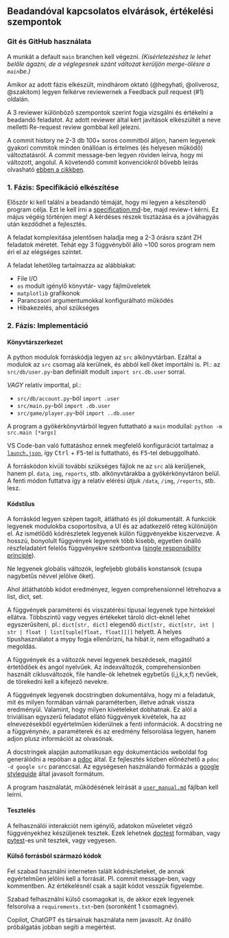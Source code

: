 ## Beadandóval kapcsolatos elvárások, értékelési szempontok

### Git és GitHub használata

A munkát a default `main` branchen kell végezni.
*(Kísérletezéshez le lehet belőle ágazni, de a véglegesnek szánt változat kerüljön merge-ölésre a `main`be.)*

Amikor az adott fázis elkészült, mindhárom oktató (@hegyhati, @oliverosz, @szakitom) legyen felkérve reviewernek a Feedback pull request (#1) oldalán.

A 3 reviewer különböző szempontok szerint fogja vizsgálni és értékelni a beadandó feladatot.
Az adott reviewer által kért javítások elkészültét a neve melletti Re-request review gombbal kell jelezni.

A commit history ne 2-3 db 100+ soros commitból álljon, hanem legyenek gyakori commitok minden önállóan is értelmes (és helyesen működő) változtatásról.
A commit message-ben legyen röviden leírva, hogy mi változott, angolul.
A követendő commit konvenciókról bővebb leírás olvasható [ebben a cikkben](https://cbea.ms/git-commit/).

### 1. Fázis: Specifikáció elkészítése

Először ki kell találni a beadandó témáját, hogy mi legyen a készítendő program célja.
Ezt le kell írni a [specification.md](specification.md)-be, majd review-t kérni.
Ez május végéig történjen meg!
A kérdéses részek tisztázása és a jóváhagyás után kezdődhet a fejlesztés.

A feladat komplexitása jelentősen haladja meg a 2-3 órásra szánt ZH feladatok méretét.
Tehát egy 3 függvényből álló ~100 soros program nem éri el az elégséges szintet.

A feladat lehetőleg tartalmazza az alábbiakat:
- File I/O
- `os` modult igénylő könyvtár- vagy fájlműveletek
- `matplotlib` grafikonok
- Parancssori argumentumokkal konfigurálható működés
- Hibakezelés, ahol szükséges

### 2. Fázis: Implementáció

#### Könyvtárszerkezet

A python modulok forráskódja legyen az `src` alkönyvtárban.
Ezáltal a modulok az `src` csomag alá kerülnek, és abból kell őket importálni is.
Pl.: az `src/db/user.py`-ban definiált modult `import src.db.user` sorral.

*VAGY* relatív importtal, pl.:
- `src/db/account.py`-ból `import .user`
- `src/main.py`-ból `import .db.user`
- `src/game/player.py`-ból `import ..db.user`

A program a gyökérkönyvtárból legyen futtatható a `main` modullal: `python -m src.main [*args]`

VS Code-ban való futtatáshoz ennek megfelelő konfigurációt tartalmaz a [`launch.json`](.vscode/launch.json), így <kbd>Ctrl</kbd> + <kbd>F5</kbd>-tel is futtatható, és <kbd>F5</kbd>-tel debuggolható.

A forráskódon kívüli további szükséges fájlok ne az `src` alá kerüljenek, hanem pl. `data`, `img`, `reports`, stb. alkönyvtárakba a gyökérkönyvtáron belül.
A fenti módon futtatva így a relatív elérési útjuk `/data`, `/img`, `/reports`, stb. lesz.

#### Kódstílus

A forráskód legyen szépen tagolt, átlátható és jól dokumentált.
A funkciók legyenek modulokba csoportosítva, a UI és az adatkezelő réteg különüljön el.
Az ismétlődő kódrészletek legyenek külön függvényekbe kiszervezve.
A hosszú, bonyolult függvények legyenek több kisebb, egyetlen önálló részfeladatért felelős függvényekre szétbontva ([single responsibility principle](https://en.wikipedia.org/wiki/Single-responsibility_principle)).

Ne legyenek globális változók, legfeljebb globális konstansok (csupa nagybetűs névvel jelölve őket).

Ahol átláthatóbb kódot eredményez, legyen comprehensionnel létrehozva a list, dict, set.

A függvények paraméterei és visszatérési típusai legyenek type hintekkel ellátva.
Többszintű vagy vegyes értékeket tároló dict-eknél lehet egyszerűsíteni, pl.: `dict[str, dict]` elegendő `dict[str, dict[str, int | str | float | list[tuple[float, float]]]]` helyett.
A helyes típushasználatot a mypy fogja ellenőrizni, ha hibát ír, nem elfogadható a megoldás.

A függvények és a változók nevei legyenek beszédesek, magától értetődőek és angol nyelvűek.
Az indexváltozók, comprehensionben használt ciklusváltozók, file handle-ök lehetnek egybetűs (i,j,k,x,f) nevűek, de törekedni kell a kifejező nevekre.

A függvények legyenek docstringben dokumentálva, hogy mi a feladatuk, mit és milyen formában várnak paraméterben, illetve adnak vissza eredményül.
Valamint, hogy milyen kivételeket dobhatnak.
Ez alól a triviálisan egyszerű feladatot ellátó függvények kivételek, ha az elnevezésekből egyértelműen kiderülnek a fenti információk.
A docstring ne a függvénynév, a paraméterek és az eredmény felsorolása legyen, hanem adjon plusz információt az olvasónak.

A docstringek alapján automatikusan egy dokumentációs weboldal fog generálódni a repóban a [pdoc](https://pdoc.dev) által.
Ez fejlesztés közben előnézhető a `pdoc -d google src` paranccsal.
Az egységesen használandó formázás a [google styleguide](https://google.github.io/styleguide/pyguide.html#38-comments-and-docstrings) által javasolt formátum.

A program használatát, működésének leírását a [`user_manual.md`](user_manual.md) fájlban kell leírni.

#### Tesztelés

A felhasználói interakciót nem igénylő, adatokon műveletet végző függvényekhez készüljenek tesztek.
Ezek lehetnek [doctest](https://docs.python.org/3/library/doctest.html) formában, vagy [pytest](https://pytest.org)-es unit tesztek, vagy vegyesen.

#### Külső forrásból származó kódok

Fel szabad használni interneten talált kódrészleteket, de annak egyértelműen jelölni kell a forrását.
Pl. commit message-ben, vagy kommentben.
Az értékelésnél csak a saját kódot vesszük figyelembe.

Szabad felhasználni külső csomagokat is, de akkor ezek legyenek felsorolva a `requirements.txt`-ben (soronként 1 csomagnév).

Copilot, ChatGPT és társainak használata nem javasolt.
Az önálló próbálgatás jobban segíti a megértést.
